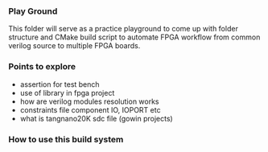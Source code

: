 ### Play Ground

This folder will serve as a practice playground to come up with folder structure and CMake build script to automate FPGA workflow from common verilog source to multiple FPGA boards.

### Points to explore

- assertion for test bench
- use of library in fpga project
- how are verilog modules resolution works
- constraints file component IO, IOPORT etc
- what is tangnano20K sdc file (gowin projects)

### How to use this build system
